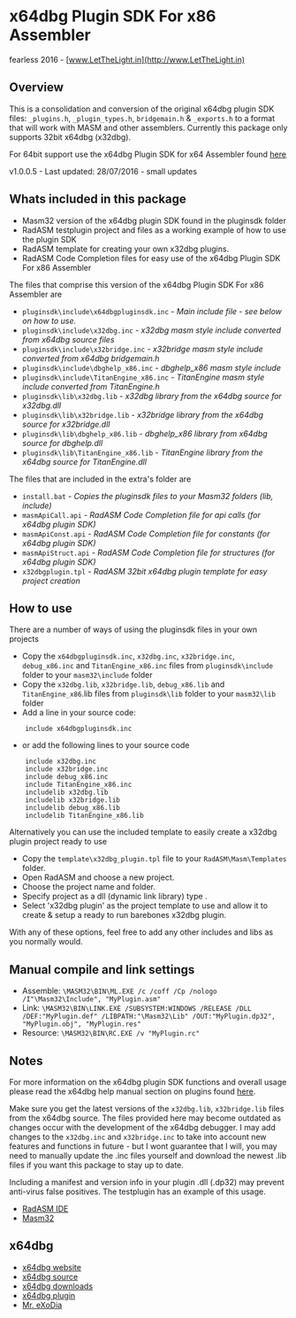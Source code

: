 # x64dbg Plugin SDK For x86 Assembler

fearless 2016 - [www.LetTheLight.in](http://www.LetTheLight.in)

## Overview

This is a consolidation and conversion of the original x64dbg plugin SDK files: `_plugins.h`, `_plugin_types.h`, `bridgemain.h` & `_exports.h` to a format that will work with MASM and other assemblers. Currently this package only supports 32bit x64dbg (x32dbg).

For 64bit support use the x64dbg Plugin SDK for x64 Assembler found [here](https://github.com/mrfearless/x64dbg-Plugin-SDK-for-x64-Assembler)

v1.0.0.5 - Last updated: 28/07/2016 - small updates

## Whats included in this package
* Masm32 version of the x64dbg plugin SDK found in the pluginsdk folder
* RadASM testplugin project and files as a working example of how to use the plugin SDK
* RadASM template for creating your own x32dbg plugins.
* RadASM Code Completion files for easy use of the x64dbg Plugin SDK For x86 Assembler

The files that comprise this version of the x64dbg Plugin SDK For x86 Assembler are

* `pluginsdk\include\x64dbgpluginsdk.inc` - _Main include file - see below on how to use._
* `pluginsdk\include\x32dbg.inc` - _x32dbg masm style include converted from x64dbg source files_
* `pluginsdk\include\x32bridge.inc` - _x32bridge masm style include converted from x64dbg bridgemain.h_
* `pluginsdk\include\dbghelp_x86.inc` - _dbghelp_x86 masm style include_
* `pluginsdk\include\TitanEngine_x86.inc` - _TitanEngine masm style include converted from TitanEngine.h_
* `pluginsdk\lib\x32dbg.lib` - _x32dbg library from the x64dbg source for x32dbg.dll_
* `pluginsdk\lib\x32bridge.lib` - _x32bridge library from the x64dbg source for x32bridge.dll_
* `pluginsdk\lib\dbghelp_x86.lib` - _dbghelp_x86 library from x64dbg source for dbghelp.dll_
* `pluginsdk\lib\TitanEngine_x86.lib` - _TitanEngine library from the x64dbg source for TitanEngine.dll_

The files that are included in the extra's folder are

* `install.bat` - _Copies the pluginsdk files to your Masm32 folders (lib, include)_
* `masmApiCall.api` - _RadASM Code Completion file for api calls (for x64dbg plugin SDK)_
* `masmApiConst.api` - _RadASM Code Completion file for constants (for x64dbg plugin SDK)_
* `masmApiStruct.api` - _RadASM Code Completion file for structures (for x64dbg plugin SDK)_
* `x32dbgplugin.tpl` - _RadASM 32bit x64dbg plugin template for easy project creation_


## How to use
There are a number of ways of using the pluginsdk files in your own projects

* Copy the `x64dbgpluginsdk.inc`, `x32dbg.inc`, `x32bridge.inc`, `debug_x86.inc` and `TitanEngine_x86.inc` files from `pluginsdk\include` folder to your `masm32\include` folder
* Copy the `x32dbg.lib`, `x32bridge.lib`, `debug_x86.lib` and `TitanEngine_x86`.lib files from `pluginsdk\lib` folder to your `masm32\lib` folder
* Add a line in your source code:
```
    include x64dbgpluginsdk.inc
```
* or add the following lines to your source code
```
    include x32dbg.inc
    include x32bridge.inc
    include debug_x86.inc
	include TitanEngine_x86.inc
	includelib x32dbg.lib
    includelib x32bridge.lib
    includelib debug_x86.lib
	includelib TitanEngine_x86.lib
```

Alternatively you can use the included template to easily create a x32dbg plugin project ready to use

* Copy the `template\x32dbg_plugin.tpl` file to your `RadASM\Masm\Templates` folder.
* Open RadASM and choose a new project.
* Choose the project name and folder.
* Specify project as a dll (dynamic link library) type .
* Select 'x32dbg plugin' as the project template to use and allow it to create & setup a ready to run barebones x32dbg plugin.

With any of these options, feel free to add any other includes and libs as you normally would.

## Manual compile and link settings
* Assemble: `\MASM32\BIN\ML.EXE /c /coff /Cp /nologo /I"\Masm32\Include", "MyPlugin.asm"`
* Link: `\MASM32\BIN\LINK.EXE /SUBSYSTEM:WINDOWS /RELEASE /DLL /DEF:"MyPlugin.def" /LIBPATH:"\Masm32\Lib" /OUT:"MyPlugin.dp32", "MyPlugin.obj", "MyPlugin.res"`
* Resource: `\MASM32\BIN\RC.EXE /v "MyPlugin.rc"`

## Notes
For more information on the x64dbg plugin SDK functions and overall usage please read the x64dbg help manual section on plugins found [here](http://x64dbg.com/help/index.htm).

Make sure you get the latest versions of the `x32dbg.lib`, `x32bridge.lib` files from the x64dbg source. The files provided here may become outdated as changes occur with the development of the x64dbg debugger. I may add changes to the `x32dbg.inc` and `x32bridge.inc` to take into account new features and functions in future - but I wont guarantee that I will, you may need to manually update the .inc files yourself and download the newest .lib files if you want this package to stay up to date.

Including a manifest and version info in your plugin .dll (.dp32) may prevent anti-virus false positives. The testplugin has an example of this usage.

*  [RadASM IDE](http://www.softpedia.com/get/Programming/File-Editors/RadASM.shtml)
*  [Masm32](http://www.masm32.com/masmdl.htm)


## x64dbg
* [x64dbg website](http://x64dbg.com)
* [x64dbg source](https://github.com/x64dbg/x64dbg)
* [x64dbg downloads](http://sourceforge.net/projects/x64dbg)
* [x64dbg plugin](https://github.com/x64dbg/testplugin)
* [Mr. eXoDia](http://mrexodia.cf)